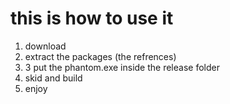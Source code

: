 # this is how to use it 
1. download
2. extract the packages (the refrences)
3. 3 put the phantom.exe inside the release folder
4. skid and build
5. enjoy
